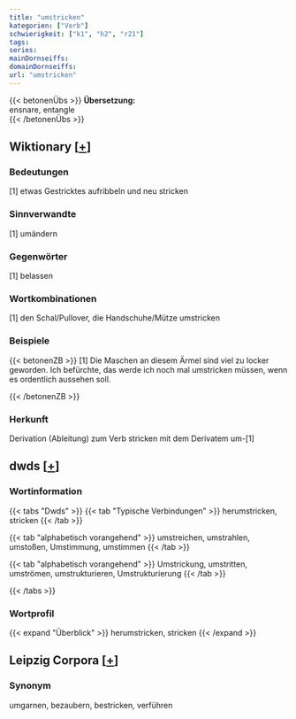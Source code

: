 ```yaml
---
title: "umstricken"
kategorien: ["Verb"]
schwierigkeit: ["k1", "h2", "r21"]
tags:
series:
mainDornseiffs:
domainDornseiffs:
url: "umstricken"
---
```


{{< betonenÜbs >}}
**Übersetzung:**  
ensnare, entangle  
{{< /betonenÜbs >}}

## Wiktionary [[+](https://de.wiktionary.org/wiki/umstricken)]

### Bedeutungen
[1] etwas Gestricktes aufribbeln und neu stricken  

### Sinnverwandte
[1] umändern  

### Gegenwörter
[1] belassen  

### Wortkombinationen
[1] den Schal/Pullover, die Handschuhe/Mütze umstricken  

### Beispiele
{{< betonenZB >}}
[1] Die Maschen an diesem Ärmel sind viel zu locker geworden. Ich befürchte, das werde ich noch mal umstricken müssen, wenn es ordentlich aussehen soll.  

{{< /betonenZB >}}
### Herkunft
Derivation (Ableitung) zum Verb stricken mit dem Derivatem um-[1]  



## dwds [[+](https://www.dwds.de/wb/umstricken)]

### Wortinformation
{{< tabs "Dwds" >}}
{{< tab "Typische Verbindungen" >}}
herumstricken, stricken
{{< /tab >}}

{{< tab "alphabetisch vorangehend" >}}
umstreichen, umstrahlen, umstoßen, Umstimmung, umstimmen
{{< /tab >}}

{{< tab "alphabetisch vorangehend" >}}
Umstrickung, umstritten, umströmen, umstrukturieren, Umstrukturierung
{{< /tab >}}

{{< /tabs >}}

### Wortprofil
{{< expand "Überblick" >}} herumstricken, stricken {{< /expand >}}

## Leipzig Corpora [[+](https://corpora.uni-leipzig.de/en/res?word=umstricken&corpusId=deu_newscrawl-public_2018)]


### Synonym
umgarnen, bezaubern, bestricken, verführen

